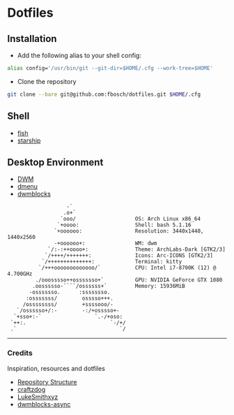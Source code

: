 # Dotfiles

## Installation

* Add the following alias to your shell config:
```sh
alias config='/usr/bin/git --git-dir=$HOME/.cfg --work-tree=$HOME'
```

* Clone the repository
```sh
git clone --bare git@github.com:fbosch/dotfiles.git $HOME/.cfg
```
## Shell

* [fish](https://fishshell.com/)
* [starship](https://starship.rs/)


## Desktop Environment

* [DWM](https://github.com/fbosch/dwm)
* [dmenu](https://github.com/fbosch/dmenu)
* [dwmblocks](https://github.com/fbosch/dwmblocks)

```
                   -`
                  .o+`
                 `ooo/                   OS: Arch Linux x86_64
                `+oooo:                  Shell: bash 5.1.16
               `+oooooo:                 Resolution: 3440x1440, 1440x2560
               -+oooooo+:                WM: dwm
             `/:-:++oooo+:               Theme: ArchLabs-Dark [GTK2/3]
            `/++++/+++++++:              Icons: Arc-ICONS [GTK2/3]
           `/++++++++++++++:             Terminal: kitty
          `/+++ooooooooooooo/`           CPU: Intel i7-8700K (12) @ 4.700GHz
         ./ooosssso++osssssso+`          GPU: NVIDIA GeForce GTX 1080
        .oossssso-````/ossssss+`         Memory: 15936MiB
       -osssssso.      :ssssssso.
      :osssssss/        osssso+++.
     /ossssssss/        +ssssooo/-
   `/ossssso+/:-        -:/+osssso+-
  `+sso+:-`                 `.-/+oso:
 `++:.                           `-/+/
 .`                                 `/

```
___

### Credits
Inspiration, resources and dotfiles

* [Repository Structure](https://www.atlassian.com/git/tutorials/dotfiles)
* [craftzdog](https://github.com/craftzdog/dotfiles-public)
* [LukeSmithxyz](https://github.com/LukeSmithxyz/voidrice)
* [dwmblocks-async](https://github.com/UtkarshVerma/dwmblocks-async)
